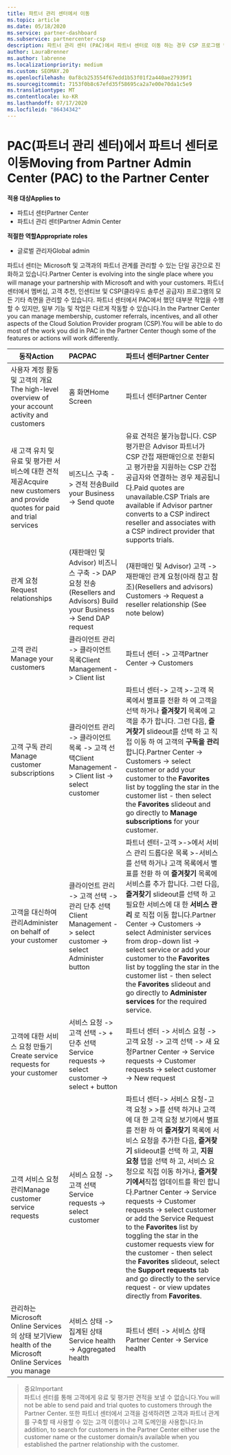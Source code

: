 ```yaml
---
title: 파트너 관리 센터에서 이동
ms.topic: article
ms.date: 05/18/2020
ms.service: partner-dashboard
ms.subservice: partnercenter-csp
description: 파트너 관리 센터 (PAC)에서 파트너 센터로 이동 하는 경우 CSP 프로그램 멤버 자격, 고객 조회, 성과급 등을 관리 하는 방법을 알아보세요.
author: LauraBrenner
ms.author: labrenne
ms.localizationpriority: medium
ms.custom: SEOMAY.20
ms.openlocfilehash: 0af8cb253554f67edd1b53f01f2a440ae27939f1
ms.sourcegitcommit: 7153f0b8c67efd35f58695ca2a7e00e70da1c5e9
ms.translationtype: MT
ms.contentlocale: ko-KR
ms.lasthandoff: 07/17/2020
ms.locfileid: "86434342"
---
```

# <a name="moving-from-partner-admin-center-pac-to-the-partner-center"></a><span data-ttu-id="38b91-103">PAC(파트너 관리 센터)에서 파트너 센터로 이동</span><span class="sxs-lookup"><span data-stu-id="38b91-103">Moving from Partner Admin Center (PAC) to the Partner Center</span></span>

<span data-ttu-id="38b91-104">**적용 대상**</span><span class="sxs-lookup"><span data-stu-id="38b91-104">**Applies to**</span></span>
- <span data-ttu-id="38b91-105">파트너 센터</span><span class="sxs-lookup"><span data-stu-id="38b91-105">Partner Center</span></span>
- <span data-ttu-id="38b91-106">파트너 관리 센터</span><span class="sxs-lookup"><span data-stu-id="38b91-106">Partner Admin Center</span></span>

<span data-ttu-id="38b91-107">**적절한 역할**</span><span class="sxs-lookup"><span data-stu-id="38b91-107">**Appropriate roles**</span></span>
- <span data-ttu-id="38b91-108">글로벌 관리자</span><span class="sxs-lookup"><span data-stu-id="38b91-108">Global admin</span></span>

<span data-ttu-id="38b91-109">파트너 센터는 Microsoft 및 고객과의 파트너 관계를 관리할 수 있는 단일 공간으로 진화하고 있습니다.</span><span class="sxs-lookup"><span data-stu-id="38b91-109">Partner Center is evolving into the single place where you will manage your partnership with Microsoft and with your customers.</span></span> <span data-ttu-id="38b91-110">파트너 센터에서 멤버십, 고객 추천, 인센티브 및 CSP(클라우드 솔루션 공급자) 프로그램의 모든 기타 측면을 관리할 수 있습니다. 파트너 센터에서 PAC에서 했던 대부분 작업을 수행할 수 있지만, 일부 기능 및 작업은 다르게 작동할 수 있습니다.</span><span class="sxs-lookup"><span data-stu-id="38b91-110">In the Partner Center you can manage membership, customer referrals, incentives, and all other aspects of the Cloud Solution Provider program (CSP).You will be able to do most of the work you did in PAC in the Partner Center though some of the features or actions will work differently.</span></span>


|<span data-ttu-id="38b91-111">**동작**</span><span class="sxs-lookup"><span data-stu-id="38b91-111">**Action**</span></span>   |<span data-ttu-id="38b91-112">**PAC**</span><span class="sxs-lookup"><span data-stu-id="38b91-112">**PAC**</span></span>   |<span data-ttu-id="38b91-113">**파트너 센터**</span><span class="sxs-lookup"><span data-stu-id="38b91-113">**Partner Center**</span></span>   |
|--------------|:--------------|:---------------|
|<span data-ttu-id="38b91-114">사용자 계정 활동 및 고객의 개요</span><span class="sxs-lookup"><span data-stu-id="38b91-114">The high-level overview of your account activity and customers</span></span>|<span data-ttu-id="38b91-115">홈 화면</span><span class="sxs-lookup"><span data-stu-id="38b91-115">Home Screen</span></span>|<span data-ttu-id="38b91-116">파트너 센터</span><span class="sxs-lookup"><span data-stu-id="38b91-116">Partner Center</span></span>|
|<span data-ttu-id="38b91-117">새 고객 유치 및 유료 및 평가판 서비스에 대한 견적 제공</span><span class="sxs-lookup"><span data-stu-id="38b91-117">Acquire new customers and provide quotes for paid and trial services</span></span>|<span data-ttu-id="38b91-118">비즈니스 구축 -> 견적 전송</span><span class="sxs-lookup"><span data-stu-id="38b91-118">Build your Business -> Send quote</span></span>|<span data-ttu-id="38b91-119">유료 견적은 불가능합니다. CSP 평가판은 Advisor 파트너가 CSP 간접 재판매인으로 전환되고 평가판을 지원하는 CSP 간접 공급자와 연결하는 경우 제공됩니다.</span><span class="sxs-lookup"><span data-stu-id="38b91-119">Paid quotes are unavailable.CSP Trials are available if Advisor partner converts to a CSP indirect reseller and associates with a CSP indirect provider that supports trials.</span></span> |
|<span data-ttu-id="38b91-120">관계 요청</span><span class="sxs-lookup"><span data-stu-id="38b91-120">Request relationships</span></span>|<span data-ttu-id="38b91-121">(재판매인 및 Advisor) 비즈니스 구축 -> DAP 요청 전송</span><span class="sxs-lookup"><span data-stu-id="38b91-121">(Resellers and Advisors) Build your Business -> Send DAP request</span></span>|<span data-ttu-id="38b91-122">(재판매인 및 Advisor) 고객 -> 재판매인 관계 요청(아래 참고 참조)</span><span class="sxs-lookup"><span data-stu-id="38b91-122">(Resellers and advisors) Customers -> Request a reseller relationship (See note below)</span></span>|
|<span data-ttu-id="38b91-123">고객 관리</span><span class="sxs-lookup"><span data-stu-id="38b91-123">Manage your customers</span></span>|<span data-ttu-id="38b91-124">클라이언트 관리 -> 클라이언트 목록</span><span class="sxs-lookup"><span data-stu-id="38b91-124">Client Management -> Client list</span></span>|<span data-ttu-id="38b91-125">파트너 센터 -> 고객</span><span class="sxs-lookup"><span data-stu-id="38b91-125">Partner Center -> Customers</span></span>|
|<span data-ttu-id="38b91-126">고객 구독 관리</span><span class="sxs-lookup"><span data-stu-id="38b91-126">Manage customer subscriptions</span></span>|<span data-ttu-id="38b91-127">클라이언트 관리 -> 클라이언트 목록 -> 고객 선택</span><span class="sxs-lookup"><span data-stu-id="38b91-127">Client Management -> Client list -> select customer</span></span>|<span data-ttu-id="38b91-128">파트너 센터-> 고객 >-고객 목록에서 별표를 전환 하 여 고객을 선택 하거나 **즐겨찾기** 목록에 고객을 추가 합니다. 그런 다음, **즐겨찾기** slideout를 선택 하 고 직접 이동 하 여 고객의 **구독을 관리** 합니다.</span><span class="sxs-lookup"><span data-stu-id="38b91-128">Partner Center -> Customers -> select customer or add your customer to the **Favorites** list by toggling the star in the customer list - then select the **Favorites** slideout and go directly to **Manage subscriptions** for your customer.</span></span>|
|<span data-ttu-id="38b91-129">고객을 대신하여 관리</span><span class="sxs-lookup"><span data-stu-id="38b91-129">Administer on behalf of your customer</span></span>|<span data-ttu-id="38b91-130">클라이언트 관리 -> 고객 선택 -> 관리 단추 선택</span><span class="sxs-lookup"><span data-stu-id="38b91-130">Client Management -> select customer -> select Administer button</span></span>|<span data-ttu-id="38b91-131">파트너 센터-고객 >->에서 서비스 관리 드롭다운 목록 >-서비스를 선택 하거나 고객 목록에서 별표를 전환 하 여 **즐겨찾기** 목록에 서비스를 추가 합니다. 그런 다음, **즐겨찾기** slideout를 선택 하 고 필요한 서비스에 대 한 **서비스 관리** 로 직접 이동 합니다.</span><span class="sxs-lookup"><span data-stu-id="38b91-131">Partner Center -> Customers -> select Administer services from drop-down list -> select service or add your customer to the **Favorites** list by toggling the star in the customer list - then select the **Favorites** slideout and go directly to **Administer services** for the required service.</span></span>|
|<span data-ttu-id="38b91-132">고객에 대한 서비스 요청 만들기</span><span class="sxs-lookup"><span data-stu-id="38b91-132">Create service requests for your customer</span></span>|<span data-ttu-id="38b91-133">서비스 요청 -> 고객 선택 -> + 단추 선택</span><span class="sxs-lookup"><span data-stu-id="38b91-133">Service requests -> select customer -> select + button</span></span> | <span data-ttu-id="38b91-134">파트너 센터 -> 서비스 요청 -> 고객 요청 -> 고객 선택 -> 새 요청</span><span class="sxs-lookup"><span data-stu-id="38b91-134">Partner Center -> Service requests -> Customer requests -> select customer -> New request</span></span>|
|<span data-ttu-id="38b91-135">고객 서비스 요청 관리</span><span class="sxs-lookup"><span data-stu-id="38b91-135">Manage customer service requests</span></span>| <span data-ttu-id="38b91-136">서비스 요청 -> 고객 선택</span><span class="sxs-lookup"><span data-stu-id="38b91-136">Service requests -> select customer</span></span>|<span data-ttu-id="38b91-137">파트너 센터-> 서비스 요청-고객 요청 > >를 선택 하거나 고객에 대 한 고객 요청 보기에서 별표를 전환 하 여 **즐겨찾기** 목록에 서비스 요청을 추가한 다음, **즐겨찾기** slideout를 선택 하 고, **지원 요청** 탭을 선택 하 고, 서비스 요청으로 직접 이동 하거나, **즐겨찾기에서**직접 업데이트를 확인 합니다.</span><span class="sxs-lookup"><span data-stu-id="38b91-137">Partner Center -> Service requests -> Customer requests -> select customer or add the Service Request to the **Favorites** list by toggling the star in the customer requests view for the customer - then select the **Favorites** slideout, select the **Support requests** tab and go directly to the service request - or view updates directly from **Favorites**.</span></span>|
|<span data-ttu-id="38b91-138">관리하는 Microsoft Online Services의 상태 보기</span><span class="sxs-lookup"><span data-stu-id="38b91-138">View health of the Microsoft Online Services you manage</span></span>|<span data-ttu-id="38b91-139">서비스 상태 -> 집계된 상태</span><span class="sxs-lookup"><span data-stu-id="38b91-139">Service health -> Aggregated health</span></span>|<span data-ttu-id="38b91-140">파트너 센터 -> 서비스 상태</span><span class="sxs-lookup"><span data-stu-id="38b91-140">Partner Center -> Service health</span></span>|

><span data-ttu-id="38b91-141">중요</span><span class="sxs-lookup"><span data-stu-id="38b91-141">Important</span></span><br>
<span data-ttu-id="38b91-142">파트너 센터를 통해 고객에게 유료 및 평가판 견적을 보낼 수 없습니다.</span><span class="sxs-lookup"><span data-stu-id="38b91-142">You will not be able to send paid and trial quotes to customers through the Partner Center.</span></span> <span data-ttu-id="38b91-143">또한 파트너 센터에서 고객을 검색하려면 고객과 파트너 관계를 구축할 때 사용할 수 있는 고객 이름이나 고객 도메인을 사용합니다.</span><span class="sxs-lookup"><span data-stu-id="38b91-143">In addition, to search for customers in the Partner Center either use the customer name or the customer domain/s available when you established the partner relationship with the customer.</span></span>
